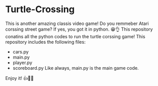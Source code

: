 # Turtle-Crossing

This is another amazing classis video game! Do you remmeber Atari corssing street game? If yes, you got it in python. 😁👌
This repository conatins all the python codes to run the turtle corssing game!
This repository includes the following files:

- cars.py
- main.py
- player.py
- scoreboard.py
Like always, main.py is the main game code. 

Enjoy it! 👍🙏😊

